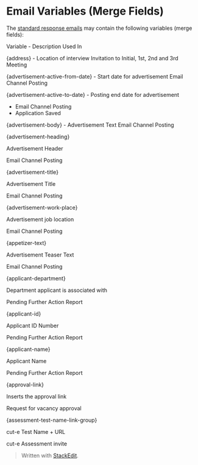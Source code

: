 # Email Variables (Merge Fields)

The  [standard response emails](standard_response_email_types.htm)  may contain the following variables (merge fields):

Variable - Description
Used In

{address} - Location of interview
Invitation to Initial, 1st, 2nd and 3rd Meeting

{advertisement-active-from-date} - Start date for advertisement
Email Channel Posting

{advertisement-active-to-date} - Posting end date for advertisement
- Email Channel Posting
- Application Saved

{advertisement-body} - Advertisement Text
Email Channel Posting

{advertisement-heading}

Advertisement Header

Email Channel Posting

{advertisement-title}

Advertisement Title

Email Channel Posting

{advertisement-work-place}

Advertisement job location

Email Channel Posting

{appetizer-text}

Advertisement Teaser Text

Email Channel Posting

{applicant-department}

Department applicant is associated with

Pending Further Action Report

{applicant-id}

Applicant ID Number

Pending Further Action Report

{applicant-name}

Applicant Name

Pending Further Action Report

{approval-link}

Inserts the approval link

Request for vacancy approval

{assessment-test-name-link-group}

cut-e Test Name + URL

cut-e Assessment invite


> Written with [StackEdit](https://stackedit.io/).
<!--stackedit_data:
eyJoaXN0b3J5IjpbLTE4Mzk5MTU5MjldfQ==
-->